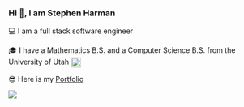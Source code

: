 ### Hi 👋, I am Stephen Harman

💻 I am a full stack software engineer

🎓 I have a Mathematics B.S. and a Computer Science B.S. from the University of Utah <img src="https://upload.wikimedia.org/wikipedia/commons/b/be/Utah_Utes_logo.svg" alt="go" width="20" height="20" align="center"/>

😎 Here is my [Portfolio](https://stephenfuncode.github.io/portfolio/)

![](https://komarev.com/ghpvc/?username=StephenFunCode)
